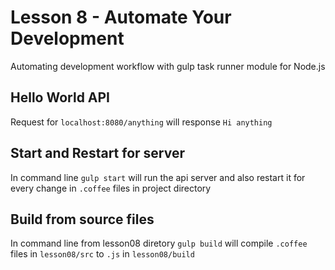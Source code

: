 # Lesson 8 - Automate Your Development
Automating development workflow with gulp task runner module for Node.js

## Hello World API
Request for `localhost:8080/anything` will response `Hi anything`

## Start and Restart for server
In command line `gulp start` will run the api server and also restart it for every change in `.coffee` files in project directory

## Build from source files
In command line from lesson08 diretory `gulp build` will compile `.coffee` files in `lesson08/src` to `.js` in `lesson08/build`
 

